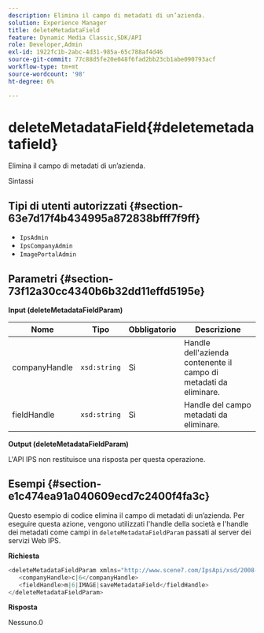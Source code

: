 ```yaml
---
description: Elimina il campo di metadati di un’azienda.
solution: Experience Manager
title: deleteMetadataField
feature: Dynamic Media Classic,SDK/API
role: Developer,Admin
exl-id: 1922fc1b-2abc-4d31-985a-65c788af4d46
source-git-commit: 77c88d5fe20e048f6fad2bb23cb1abe090793acf
workflow-type: tm+mt
source-wordcount: '98'
ht-degree: 6%

---
```


# deleteMetadataField{#deletemetadatafield}

Elimina il campo di metadati di un’azienda.

Sintassi

## Tipi di utenti autorizzati {#section-63e7d17f4b434995a872838bfff7f9ff}

* `IpsAdmin`
* `IpsCompanyAdmin`
* `ImagePortalAdmin`

## Parametri {#section-73f12a30cc4340b6b32dd11effd5195e}

**Input (deleteMetadataFieldParam)**

| Nome | Tipo | Obbligatorio | Descrizione |
|---|---|---|---|
| companyHandle | `xsd:string` | Sì | Handle dell&#39;azienda contenente il campo di metadati da eliminare. |
| fieldHandle | `xsd:string` | Sì | Handle del campo metadati da eliminare. |

**Output (deleteMetadataFieldParam)**

L&#39;API IPS non restituisce una risposta per questa operazione.

## Esempi {#section-e1c474ea91a040609ecd7c2400f4fa3c}

Questo esempio di codice elimina il campo di metadati di un’azienda. Per eseguire questa azione, vengono utilizzati l&#39;handle della società e l&#39;handle dei metadati come campi in `deleteMetadataFieldParam` passati al server dei servizi Web IPS.

**Richiesta**

```java
<deleteMetadataFieldParam xmlns="http://www.scene7.com/IpsApi/xsd/2008-01-15">
   <companyHandle>c|6</companyHandle>
   <fieldHandle>m|6|IMAGE|saveMetadataField</fieldHandle>
</deleteMetadataFieldParam>
```

**Risposta**

Nessuno.0
